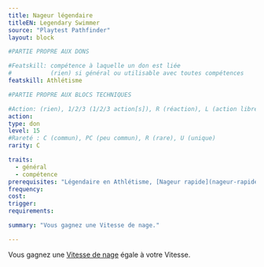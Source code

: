 ```yaml
---
title: Nageur légendaire
titleEN: Legendary Swimmer
source: "Playtest Pathfinder"
layout: block

#PARTIE PROPRE AUX DONS

#Featskill: compétence à laquelle un don est liée
#           (rien) si général ou utilisable avec toutes compétences
featskill: Athlétisme

#PARTIE PROPRE AUX BLOCS TECHNIQUES

#Action: (rien), 1/2/3 (1/2/3 action[s]), R (réaction), L (action libre)
action:
type: don
level: 15
#Rareté : C (commun), PC (peu commun), R (rare), U (unique)
rarity: C

traits:
  - général
  - compétence
prerequisites: "Légendaire en Athlétisme, [Nageur rapide](nageur-rapide.html)"
frequency:
cost:
trigger:
requirements:

summary: "Vous gagnez une Vitesse de nage."

---
```


Vous gagnez une [Vitesse de nage](/ch9-jouer-à-pathfinder/mouvement-et-positionnement.html#vitesse-de-nage) égale à votre Vitesse.
